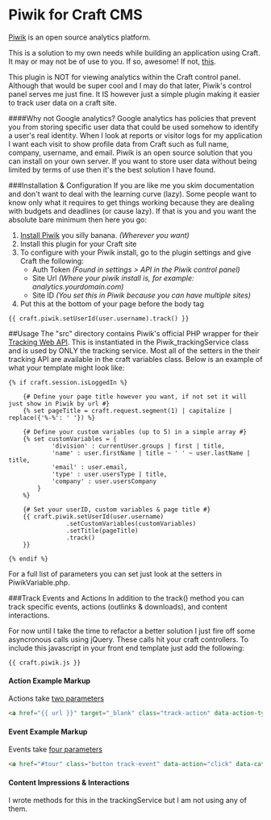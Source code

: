 Piwik for Craft CMS
==================

[Piwik](http://piwik.org) is an open source analytics platform.

This is a solution to my own needs while building an application using Craft. It may or may not be of use to you. If so, awesome! If not, [this](http://i3.kym-cdn.com/photos/images/newsfeed/000/375/849/9f1.gif). 

This plugin is NOT for viewing analytics within the Craft control panel. Although that would be super cool and I may do that later, Piwik's control panel serves me just fine. It IS however just a simple plugin making it easier to track user data on a craft site.   

####Why not Google analytics?
Google analytics has policies that prevent you from storing specific user data that could be used somehow to identify a user's real identity. When I look at reports or visitor logs for my application I want each visit to show profile data from Craft such as full name, company, username, and email. Piwik is an open source solution that you can install on your own server. If you want to store user data without being limited by terms of use then it's the best solution I have found.

###Installation & Configuration
If you are like me you skim documentation and don't want to deal with the learning curve (lazy). Some people want to know only what it requires to get things working because they are dealing with budgets and deadlines (or cause lazy). If that is you and you want the absolute bare minimum then here you go:

1. [Install Piwik](http://piwik.org/docs/installation/) you silly banana. _(Wherever you want)_
2. Install this plugin for your Craft site
3. To configure with your Piwik install, go to the plugin settings and give Craft the following:
    * Auth Token _(Found in settings > API in the Piwik control panel)_
    * Site Url _(Where your piwik install is, for example: analytics.yourdomain.com)_
    * Site ID _(You set this in Piwik because you can have multiple sites)_
4. Put this at the bottom of your page before the body tag

```twig
{{ craft.piwik.setUserId(user.username).track() }}
```

##Usage
The "src" directory contains Piwik's official PHP wrapper for their [Tracking Web API](http://developer.piwik.org/api-reference/PHP-Piwik-Tracker). This is instantiated in the Piwik_trackingService class and is used by ONLY the tracking service. Most all of the setters in the their tracking API are available in the craft variables class. Below is an example of what your template might look like:

```twig
{% if craft.session.isLoggedIn %}
    
    {# Define your page title however you want, if not set it will just show in Piwik by url #}
    {% set pageTitle = craft.request.segment(1) | capitalize | replace({'%-%': ' '}) %}
    
    {# Define your custom variables (up to 5) in a simple array #}
    {% set customVariables = {
	        'division' : currentUser.groups | first | title,
	        'name' : user.firstName | title ~ ' ' ~ user.lastName | title,
	        'email' : user.email,
	        'type' : user.usersType | title,
	        'company' : user.usersCompany 
    	}
    %}

    {# Set your userID, custom variables & page title #}
    {{ craft.piwik.setUserId(user.username)
                .setCustomVariables(customVariables)
                .setTitle(pageTitle)
                .track()
    }}

{% endif %}
``` 

For a full list of parameters you can set just look at the setters in PiwikVariable.php. 

###Track Events and Actions
In addition to the track() method you can track specific events, actions (outlinks & downloads), and content interactions.

For now until I take the time to refactor a better solution I just fire off some asyncronous calls using jQuery. These calls hit your craft controllers. To include this javascript in your front end template just add the following:

```
{{ craft.piwik.js }}
```

#### Action Example Markup
Actions take [two parameters](http://developer.piwik.org/api-reference/PHP-Piwik-Tracker#dotrackaction)
```html
<a href="{{ url }}" target="_blank" class="track-action" data-action-type="download">Link</a>
```

#### Event Example Markup
Events take [four parameters](http://developer.piwik.org/api-reference/PHP-Piwik-Tracker#dotrackevent)
```html
<a href="#tour" class="button track-event" data-action="click" data-category="support" data-value="{{ currentGroup }} Tour" data-name="Take a Tour">Take a Tour</a>
```

#### Content Impressions & Interactions
I wrote methods for this in the trackingService but I am not using any of them.


